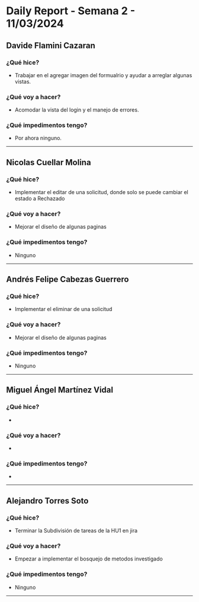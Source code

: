 # Daily Report - Semana 2 - 11/03/2024

## Davide Flamini Cazaran

### ¿Qué hice?
- Trabajar en el agregar imagen del formualrio y ayudar a arreglar algunas vistas.


### ¿Qué voy a hacer?
- Acomodar la vista del login y el manejo de errores.


### ¿Qué impedimentos tengo?
- Por ahora ninguno.

---

## Nicolas Cuellar Molina

### ¿Qué hice?
- Implementar el editar de una solicitud, donde solo se puede cambiar el estado a Rechazado


### ¿Qué voy a hacer?
- Mejorar el diseño de algunas paginas

### ¿Qué impedimentos tengo?
- Ninguno


---

## Andrés Felipe Cabezas Guerrero

### ¿Qué hice?
- Implementar el eliminar de una solicitud


### ¿Qué voy a hacer?
- Mejorar el diseño de algunas paginas

### ¿Qué impedimentos tengo?
- Ninguno

---

## Miguel Ángel Martínez Vidal

### ¿Qué hice?
- 

### ¿Qué voy a hacer?
- 

### ¿Qué impedimentos tengo?
- 

---

## Alejandro Torres Soto

### ¿Qué hice?
- Terminar la Subdivisión de tareas de la HU1 en jira
### ¿Qué voy a hacer?
- Empezar a implementar el bosquejo de metodos investigado
### ¿Qué impedimentos tengo?
- Ninguno
---
